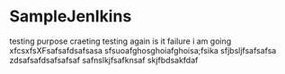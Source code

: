# SampleJenlkins
testing purpose craeting
testing again is it failure i am going
xfcsxfsXFsafsafdsafsasa
sfsuoafghosghoiafghoisa;fsika
sfjbsljfsafsafsa
zdsafsafdsafsafsaf
safnslkjfsafknsaf
skjfbdsakfdaf
